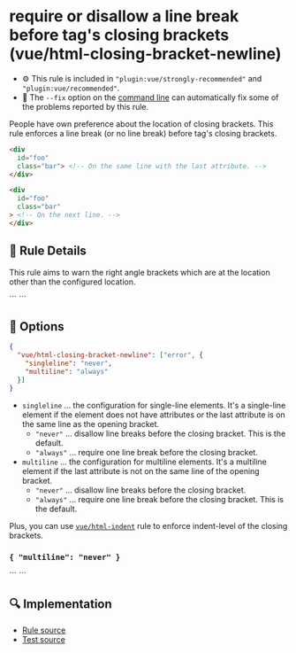 # require or disallow a line break before tag's closing brackets (vue/html-closing-bracket-newline)

- :gear: This rule is included in `"plugin:vue/strongly-recommended"` and `"plugin:vue/recommended"`.
- :wrench: The `--fix` option on the [command line](https://eslint.org/docs/user-guide/command-line-interface#fixing-problems) can automatically fix some of the problems reported by this rule.

People have own preference about the location of closing brackets.
This rule enforces a line break (or no line break) before tag's closing brackets.

```html
<div
  id="foo"
  class="bar"> <!-- On the same line with the last attribute. -->
</div>

<div
  id="foo"
  class="bar"
> <!-- On the next line. -->
</div>
```

## :book: Rule Details

This rule aims to warn the right angle brackets which are at the location other than the configured location.

<eslint-code-block :rules="{'vue/html-closing-bracket-newline': ['error']}">
```
<template>
  <!-- ✓ GOOD -->
  <div id="foo" class="bar">
  <div
    id="foo"
    class="bar"
  >

  <!-- ✗ BAD -->
  <div id="foo" class="bar"
  >
  <div
    id="foo"
    class="bar">
</template>
```
</eslint-code-block>

## :wrench: Options

```json
{
  "vue/html-closing-bracket-newline": ["error", {
    "singleline": "never",
    "multiline": "always"
  }]
}
```

- `singleline` ... the configuration for single-line elements. It's a single-line element if the element does not have attributes or the last attribute is on the same line as the opening bracket.
    - `"never"` ... disallow line breaks before the closing bracket. This is the default.
    - `"always"` ... require one line break before the closing bracket.
- `multiline` ... the configuration for multiline elements. It's a multiline element if the last attribute is not on the same line of the opening bracket.
    - `"never"` ... disallow line breaks before the closing bracket.
    - `"always"` ... require one line break before the closing bracket. This is the default.

Plus, you can use [`vue/html-indent`](./html-indent.md) rule to enforce indent-level of the closing brackets.

### `{ "multiline": "never" }`

<eslint-code-block :rules="{'vue/html-closing-bracket-newline': ['error', { 'multiline': 'never' }]}">
```
<template>
  <!-- ✓ GOOD -->
  <div
    id="foo"
    class="bar">

  <!-- ✗ BAD -->
  <div
    id="foo"
    class="bar"
  >
</template>
```
</eslint-code-block>

## :mag: Implementation

- [Rule source](https://github.com/vuejs/eslint-plugin-vue/blob/master/lib/rules/html-closing-bracket-newline.js)
- [Test source](https://github.com/vuejs/eslint-plugin-vue/blob/master/tests/lib/rules/html-closing-bracket-newline.js)
